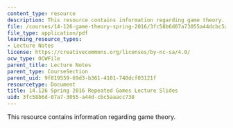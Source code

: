 ```yaml
---
content_type: resource
description: This resource contains information regarding game theory.
file: /courses/14-126-game-theory-spring-2016/3fc58b6d07a73055a44dcbc5aaacc738_MIT14_126S16_Repeated.pdf
file_type: application/pdf
learning_resource_types:
- Lecture Notes
license: https://creativecommons.org/licenses/by-nc-sa/4.0/
ocw_type: OCWFile
parent_title: Lecture Notes
parent_type: CourseSection
parent_uid: 9f819559-69d3-b361-4101-740dcf03121f
resourcetype: Document
title: 14.126 Spring 2016 Repeated Games Lecture Slides
uid: 3fc58b6d-07a7-3055-a44d-cbc5aaacc738
---
```

This resource contains information regarding game theory.